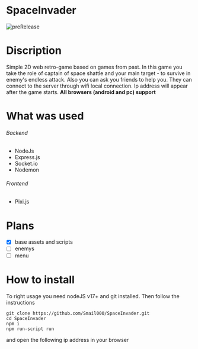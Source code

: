 # SpaceInvader
![preRelease](https://github.com/Smail000/SpaceInvader/blob/master/preRelease.jpg)
# Discription
Simple 2D web retro-game based on games from past. In this game you take the role of captain of space shattle and your main target - to survive in enemy's endless attack. 
Also you can ask you friends to help you. They can connect to the server through wifi local connection. Ip address will appear after the game starts.
**All browsers (android and pc) support**
# What was used
###### Backend
- NodeJs
- Express.js
- Socket.io
- Nodemon
###### Frontend
- Pixi.js
# Plans
- [x] base assets and scripts
- [ ] enemys
- [ ] menu
# How to install
To right usage you need nodeJS v17+ and git installed. Then follow the instructions
```
git clone https://github.com/Smail000/SpaceInvader.git
cd SpaceInvader
npm i
npm run-script run
```
and open the following ip address in your browser
